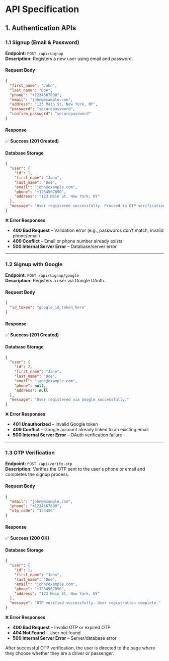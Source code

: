 # API Specification

## **1. Authentication APIs**
### **1.1 Signup (Email & Password)**
**Endpoint:** `POST /api/signup`  
**Description:** Registers a new user using email and password.  

#### **Request Body**
```json
{
  "first_name": "John",
  "last_name": "Doe",
  "phone": "+1234567890",
  "email": "john@example.com",
  "address": "123 Main St, New York, NY",
  "password": "securepassword",
  "confirm_password": "securepassword"
}
```

#### **Response**  
✅ **Success (201 Created)**

#### **Database Storage**
```json
{
  "user": {
    "id": 1,
    "first_name": "John",
    "last_name": "Doe",
    "email": "john@example.com",
    "phone": "+1234567890",
    "address": "123 Main St, New York, NY"
  },
  "message": "User registered successfully. Proceed to OTP verification."
}
```

❌ **Error Responses**  
- **400 Bad Request** – Validation error (e.g., passwords don’t match, invalid phone/email)  
- **409 Conflict** – Email or phone number already exists  
- **500 Internal Server Error** – Database/server error  

---

### **1.2 Signup with Google**
**Endpoint:** `POST /api/signup/google`  
**Description:** Registers a user via Google OAuth.  

#### **Request Body**
```json
{
  "id_token": "google_id_token_here"
}
```

#### **Response**  
✅ **Success (201 Created)**

#### **Database Storage**
```json
{
  "user": {
    "id": 2,
    "first_name": "Jane",
    "last_name": "Doe",
    "email": "jane@example.com",
    "phone": null,
    "address": null
  },
  "message": "User registered via Google successfully."
}
```

❌ **Error Responses**  
- **401 Unauthorized** – Invalid Google token  
- **409 Conflict** – Google account already linked to an existing email  
- **500 Internal Server Error** – OAuth verification failure  

---

### **1.3 OTP Verification**
**Endpoint:** `POST /api/verify-otp`  
**Description:** Verifies the OTP sent to the user's phone or email and completes the signup process.  

#### **Request Body**
```json
{
  "email": "john@example.com",
  "phone": "+1234567890",
  "otp_code": "123456"
}
```

#### **Response**  
✅ **Success (200 OK)**

#### **Database Storage**
```json
{
  "user": {
    "id": 1,
    "first_name": "John",
    "last_name": "Doe",
    "email": "john@example.com",
    "phone": "+1234567890",
    "address": "123 Main St, New York, NY"
  },
  "message": "OTP verified successfully. User registration complete."
}
```

❌ **Error Responses**  
- **400 Bad Request** – Invalid OTP or expired OTP  
- **404 Not Found** – User not found  
- **500 Internal Server Error** – Server/database error  

After successful OTP verification, the user is directed to the page where they choose whether they are a driver or passenger.

